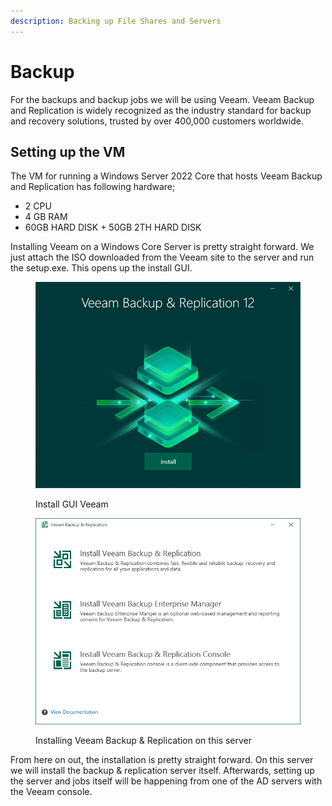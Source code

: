 ```yaml
---
description: Backing up File Shares and Servers
---
```


# Backup

For the backups and backup jobs we will be using Veeam. Veeam Backup and Replication is widely recognized as the industry standard for backup and recovery solutions, trusted by over 400,000 customers worldwide.

## Setting up the VM

The VM for running a Windows Server 2022 Core that hosts Veeam Backup and Replication has following hardware;

* 2 CPU
* 4 GB RAM
* 60GB HARD DISK + 50GB 2TH HARD DISK

Installing Veeam on a Windows Core Server is pretty straight forward. We just attach the ISO downloaded from the Veeam site to the server and run the setup.exe. This opens up the install GUI.

<figure><img src="../.gitbook/assets/Backup_Install_1.png" alt=""><figcaption><p>Install GUI Veeam</p></figcaption></figure>

<figure><img src="../.gitbook/assets/Backup_Install_2.png" alt=""><figcaption><p>Installing Veeam Backup &#x26; Replication on this server</p></figcaption></figure>

From here on out, the installation is pretty straight forward. On this server we will install the backup & replication server itself. Afterwards, setting up the server and jobs itself will be happening from one of the AD servers with the Veeam console.
